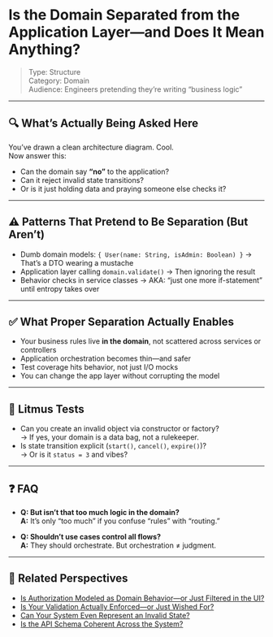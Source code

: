 # Is the Domain Separated from the Application Layer—and Does It Mean Anything?

> Type: Structure  
> Category: Domain  
> Audience: Engineers pretending they’re writing “business logic”

---

## 🔍 What’s Actually Being Asked Here

You’ve drawn a clean architecture diagram. Cool.  
Now answer this:

- Can the domain say **“no”** to the application?
- Can it reject invalid state transitions?
- Or is it just holding data and praying someone else checks it?

---

## ⚠️ Patterns That Pretend to Be Separation (But Aren’t)

- Dumb domain models: `{ User(name: String, isAdmin: Boolean) }` → That’s a DTO wearing a mustache  
- Application layer calling `domain.validate()` → Then ignoring the result  
- Behavior checks in service classes → AKA: “just one more if-statement” until entropy takes over

---

## ✅ What Proper Separation Actually Enables

- Your business rules live **in the domain**, not scattered across services or controllers  
- Application orchestration becomes thin—and safer  
- Test coverage hits behavior, not just I/O mocks  
- You can change the app layer without corrupting the model

---

## 🧠 Litmus Tests

- Can you create an invalid object via constructor or factory?  
  → If yes, your domain is a data bag, not a rulekeeper.  
- Is state transition explicit (`start()`, `cancel()`, `expire()`)?  
  → Or is it `status = 3` and vibes?

---

## ❓ FAQ

- **Q: But isn’t that too much logic in the domain?**  
  **A:** It’s only “too much” if you confuse “rules” with “routing.”

- **Q: Shouldn’t use cases control all flows?**  
  **A:** They should orchestrate. But orchestration ≠ judgment.

---

## 🔗 Related Perspectives

- [Is Authorization Modeled as Domain Behavior—or Just Filtered in the UI?](domain-permissions.md)
- [Is Your Validation Actually Enforced—or Just Wished For?](domain-validation.md)
- [Can Your System Even Represent an Invalid State?](invalid-states.md)
- [Is the API Schema Coherent Across the System?](../api/api-schema-coherence.md)
